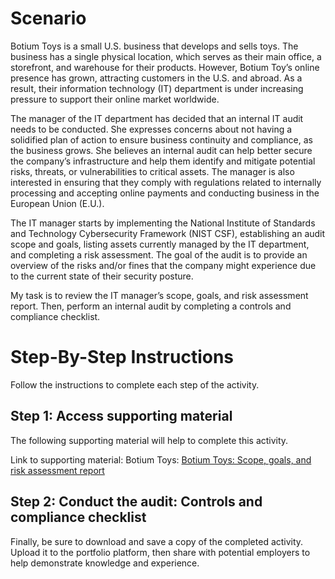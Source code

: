 # Scenario

Botium Toys is a small U.S. business that develops and sells toys. The business has a single physical location, which serves as their main office, a storefront, and warehouse for their products. However, Botium Toy’s online presence has grown, attracting customers in the U.S. and abroad. As a result, their information technology (IT) department is under increasing pressure to support their online market worldwide. 

The manager of the IT department has decided that an internal IT audit needs to be conducted. She expresses concerns about not having a solidified plan of action to ensure business continuity and compliance, as the business grows. She believes an internal audit can help better secure the company’s infrastructure and help them identify and mitigate potential risks, threats, or vulnerabilities to critical assets. The manager is also interested in ensuring that they comply with regulations related to internally processing and accepting online payments and conducting business in the European Union (E.U.).   

The IT manager starts by implementing the National Institute of Standards and Technology Cybersecurity Framework (NIST CSF), establishing an audit scope and goals, listing assets currently managed by the IT department, and completing a risk assessment. The goal of the audit is to provide an overview of the risks and/or fines that the company might experience due to the current state of their security posture.

My task is to review the IT manager’s scope, goals, and risk assessment report. Then, perform an internal audit by completing a controls and compliance checklist. 

# Step-By-Step Instructions

Follow the instructions to complete each step of the activity.

## Step 1: Access supporting material
The following supporting material will help to complete this activity.

Link to supporting material: Botium Toys: <a href="2. Controls and Compliance Checklist/Botium Toys Scope, goals, and risk assessment report.pdf">Botium Toys: Scope, goals, and risk assessment report</a>

## Step 2: Conduct the audit: Controls and compliance checklist
Finally, be sure to download and save a copy of the completed activity. Upload it to the portfolio platform, then share with potential employers to help demonstrate knowledge and experience.

